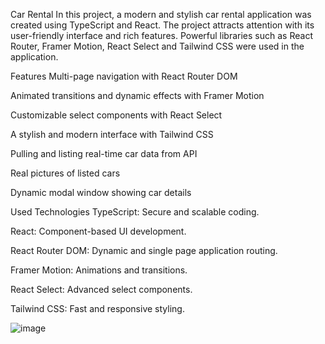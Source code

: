 Car Rental
In this project, a modern and stylish car rental application was created using TypeScript and React. The project attracts attention with its user-friendly interface and rich features. Powerful libraries such as React Router, Framer Motion, React Select and Tailwind CSS were used in the application.

Features
Multi-page navigation with React Router DOM

Animated transitions and dynamic effects with Framer Motion

Customizable select components with React Select

A stylish and modern interface with Tailwind CSS

Pulling and listing real-time car data from API

Real pictures of listed cars

Dynamic modal window showing car details

Used Technologies
TypeScript: Secure and scalable coding.

React: Component-based UI development.

React Router DOM: Dynamic and single page application routing.

Framer Motion: Animations and transitions.

React Select: Advanced select components.

Tailwind CSS: Fast and responsive styling.

![image](https://github.com/user-attachments/assets/c1095fb0-c9ee-4e74-9114-c149f8ef8c3e)
